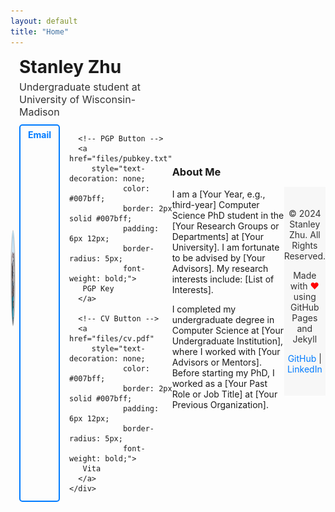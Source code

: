 ```yaml
---
layout: default
title: "Home"
---
```


<div style="display: flex; align-items: center; margin-bottom: 10px;"> <!-- Reduced margin-bottom -->
  <!-- Profile Photo on the left -->
  <div style="flex: 1; text-align: center;">
    <img src="images/my-photo.jpg" alt="Your Photo" style="border-radius: 50%; width: 150px; height: 150px; border: 2px solid #ccc;"> <!-- Reduced image size -->
  </div>

  <!-- Text and Title on the right -->
  <div style="flex: 2; padding-left: 10px;"> <!-- Reduced padding-left -->
    <h1 style="margin: 0; font-size: 28px;">Stanley Zhu</h1> <!-- Reduced font size -->
    <p style="font-size: 16px; color: #333; margin-top: 5px; margin-bottom: 5px;">Undergraduate student at University of Wisconsin-Madison</p> <!-- Reduced margin -->
    <div style="display: flex; gap: 15px; margin-top: 10px;"> <!-- Reduced gap and margin-top -->
      <!-- Email Button -->
      <a href="mailto:your-email@example.com" 
         style="text-decoration: none; 
                color: #007bff; 
                border: 2px solid #007bff; 
                padding: 6px 12px; 
                border-radius: 5px; 
                font-weight: bold;">
       Email
      </a>

      <!-- PGP Button -->
      <a href="files/pubkey.txt" 
         style="text-decoration: none; 
                color: #007bff; 
                border: 2px solid #007bff; 
                padding: 6px 12px; 
                border-radius: 5px; 
                font-weight: bold;">
       PGP Key
      </a>

      <!-- CV Button -->
      <a href="files/cv.pdf" 
         style="text-decoration: none; 
                color: #007bff; 
                border: 2px solid #007bff; 
                padding: 6px 12px; 
                border-radius: 5px; 
                font-weight: bold;">
       Vita
      </a>
    </div>
  </div>
</div>

<div style="margin-top: 20px;">
  <h3>About Me</h3>
  <p>
    I am a [Your Year, e.g., third-year] Computer Science PhD student in the [Your Research Groups or Departments] 
    at [Your University]. I am fortunate to be advised by [Your Advisors]. My research interests include:
    [List of Interests].
  </p>
  <p>
    I completed my undergraduate degree in Computer Science at [Your Undergraduate Institution], where I worked 
    with [Your Advisors or Mentors]. Before starting my PhD, I worked as a [Your Past Role or Job Title] at 
    [Your Previous Organization].
  </p>
</div>

<!-- Custom Footer -->
<div style="background-color: #f7f7f7; padding: 20px 0; text-align: center; margin-top: 40px; font-size: 14px; color: #333;">
  <p>&copy; 2024 Stanley Zhu. All Rights Reserved.</p>
  <p>Made with <span style="color: red;">&#9829;</span> using GitHub Pages and Jekyll</p>
  <p>
    <a href="https://github.com/yourusername" style="color: #007bff; text-decoration: none;">GitHub</a> | 
    <a href="https://www.linkedin.com/in/your-profile" style="color: #007bff; text-decoration: none;">LinkedIn</a>
  </p>
</div>
